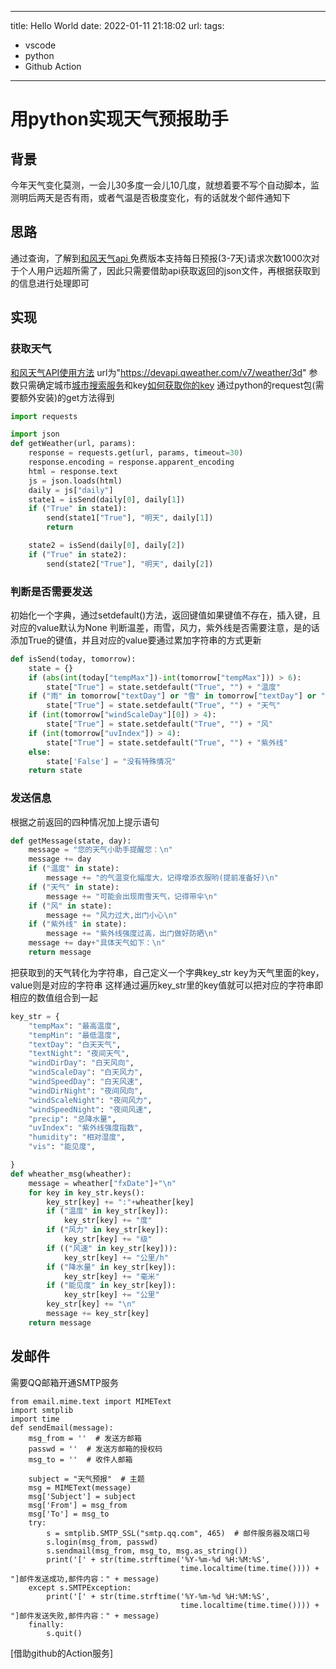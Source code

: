 
---
title: Hello World
date: 2022-01-11 21:18:02
url: 
tags:
- vscode
- python
- Github Action
---
# 用python实现天气预报助手

## 背景
今年天气变化莫测，一会儿30多度一会儿10几度，就想着要不写个自动脚本，监测明后两天是否有雨，或者气温是否极度变化，有的话就发个邮件通知下
## 思路
通过查询，了解到[和风天气api ](https://dev.qweather.com/docs/api/weather/weather-daily-forecast/)免费版本支持每日预报(3-7天)请求次数1000次对于个人用户远超所需了，因此只需要借助api获取返回的json文件，再根据获取到的信息进行处理即可
## 实现

### 获取天气
[和风天气API使用方法](https://dev.qweather.com/docs/api/weather/weather-daily-forecast/)
url为"https://devapi.qweather.com/v7/weather/3d"
参数只需确定城市[城市搜索服务](https://dev.qweather.com/docs/api/geoapi/)和key[如何获取你的key](https://dev.qweather.com/docs/configuration/project-and-key/)
通过python的request包(需要额外安装)的get方法得到


``` python
import requests

import json
def getWeather(url, params):
    response = requests.get(url, params, timeout=30)
    response.encoding = response.apparent_encoding
    html = response.text
    js = json.loads(html)
    daily = js["daily"]
    state1 = isSend(daily[0], daily[1])
    if ("True" in state1):
        send(state1["True"], "明天", daily[1])
        return

    state2 = isSend(daily[0], daily[2])
    if ("True" in state2):
        send(state2["True"], "明天", daily[2])
```

###  判断是否需要发送
初始化一个字典，通过setdefault()方法，返回键值如果键值不存在，插入键，且对应的value默认为None
判断温差，雨雪，风力，紫外线是否需要注意，是的话添加True的键值，并且对应的value要通过累加字符串的方式更新
``` python
def isSend(today, tomorrow):
    state = {}
    if (abs(int(today["tempMax"])-int(tomorrow["tempMax"])) > 6):
        state["True"] = state.setdefault("True", "") + "温度"
    if ("雨" in tomorrow["textDay"] or "雪" in tomorrow["textDay"] or "雨" in tomorrow["textNight"] or "雪" in tomorrow["textNight"]):
        state["True"] = state.setdefault("True", "") + "天气"
    if (int(tomorrow["windScaleDay"][0]) > 4):
        state["True"] = state.setdefault("True", "") + "风"
    if (int(tomorrow["uvIndex"]) > 4):
        state["True"] = state.setdefault("True", "") + "紫外线"
    else:
        state['False'] = "没有特殊情况"
    return state
```

### 发送信息

根据之前返回的四种情况加上提示语句

``` python
def getMessage(state, day):
    message = "您的天气小助手提醒您：\n"
    message += day
    if ("温度" in state):
        message += "的气温变化幅度大，记得增添衣服哟(提前准备好)\n"
    if ("天气" in state):
        message += "可能会出现雨雪天气，记得带伞\n"
    if ("风" in state):
        message += "风力过大,出门小心\n"
    if ("紫外线" in state):
        message += "紫外线强度过高，出门做好防晒\n"
    message += day+"具体天气如下：\n"
    return message
```
把获取到的天气转化为字符串，自己定义一个字典key_str key为天气里面的key，value则是对应的字符串
这样通过遍历key_str里的key值就可以把对应的字符串即相应的数值组合到一起
``` python
key_str = {
    "tempMax": "最高温度",
    "tempMin": "最低温度",
    "textDay": "白天天气",
    "textNight": "夜间天气",
    "windDirDay": "白天风向",
    "windScaleDay": "白天风力",
    "windSpeedDay": "白天风速",
    "windDirNight": "夜间风向",
    "windScaleNight": "夜间风力",
    "windSpeedNight": "夜间风速",
    "precip": "总降水量",
    "uvIndex": "紫外线强度指数",
    "humidity": "相对湿度",
    "vis": "能见度",

}
def wheather_msg(wheather):
    message = wheather["fxDate"]+"\n"
    for key in key_str.keys():
        key_str[key] += ":"+wheather[key]
        if ("温度" in key_str[key]):
            key_str[key] += "度"
        if ("风力" in key_str[key]):
            key_str[key] += "级"
        if (("风速" in key_str[key])):
            key_str[key] += "公里/h"
        if ("降水量" in key_str[key]):
            key_str[key] += "毫米"
        if ("能见度" in key_str[key]):
            key_str[key] += "公里"
        key_str[key] += "\n"
        message += key_str[key]
    return message
```

## 发邮件
需要QQ邮箱开通SMTP服务
```
from email.mime.text import MIMEText
import smtplib
import time
def sendEmail(message):
    msg_from = ''  # 发送方邮箱
    passwd = ''  # 发送方邮箱的授权码
    msg_to = ''  # 收件人邮箱

    subject = "天气预报"  # 主题
    msg = MIMEText(message)
    msg['Subject'] = subject
    msg['From'] = msg_from
    msg['To'] = msg_to
    try:
        s = smtplib.SMTP_SSL("smtp.qq.com", 465)  # 邮件服务器及端口号
        s.login(msg_from, passwd)
        s.sendmail(msg_from, msg_to, msg.as_string())
        print('[' + str(time.strftime('%Y-%m-%d %H:%M:%S',
                                      time.localtime(time.time()))) + "]邮件发送成功,邮件内容：" + message)
    except s.SMTPException:
        print('[' + str(time.strftime('%Y-%m-%d %H:%M:%S',
                                      time.localtime(time.time()))) + "]邮件发送失败,邮件内容：" + message)
    finally:
        s.quit()
```

[借助github的Action服务]